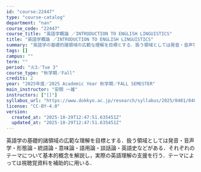 ```yaml
---
id: "course:22447"
type: "course-catalog"
department: "nan"
course_code: "22447"
course_title: "英語学概論 ／INTRODUCTION TO ENGLISH LINGUISTICS"
title: "英語学概論 ／INTRODUCTION TO ENGLISH LINGUISTICS"
summary: "英語学の基礎的諸領域の広範な理解を目標とする．扱う領域としては発音・音声学・形態論・統語論・意味論・語用論・談話論・英語史などがある．それぞれのテーマについて基本的概念を解説し，実際の英語理解の支援を行う．テーマによっては視聴覚資料を補助的…"
tags: []
campus: ""
term: ""
period: "火3／Tue 3"
course_type: "秋学期／Fall"
credits: 2
year: "2025年度／2025 Academic Year 秋学期／FALL SEMESTER"
main_instructor: "安間 一雄"
instructors: ["[]"]
syllabus_url: "https://www.dokkyo.ac.jp/research/syllabus/2025/0401/0401_22447_ja_JP.html"
license: "CC-BY-4.0"
version:
  created_at: "2025-10-29T12:47:51.635451Z"
  updated_at: "2025-10-29T12:47:51.635451Z"
---
```

英語学の基礎的諸領域の広範な理解を目標とする．扱う領域としては発音・音声学・形態論・統語論・意味論・語用論・談話論・英語史などがある．それぞれのテーマについて基本的概念を解説し，実際の英語理解の支援を行う．テーマによっては視聴覚資料を補助的に用いる．
